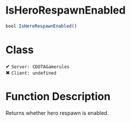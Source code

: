 # IsHeroRespawnEnabled
```js
bool IsHeroRespawnEnabled()
```
# Class
✔ `Server: CDOTAGamerules`  
✖ `Client: undefined`  

# Function Description
Returns whether hero respawn is enabled.
